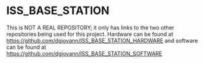 ISS_BASE_STATION
================

This is NOT A REAL REPOSITORY; it only has links to the two other repositories being used for this project. Hardware can be found at https://github.com/dgiovann/ISS_BASE_STATION_HARDWARE and software can be found at https://github.com/dgiovann/ISS_BASE_STATION_SOFTWARE